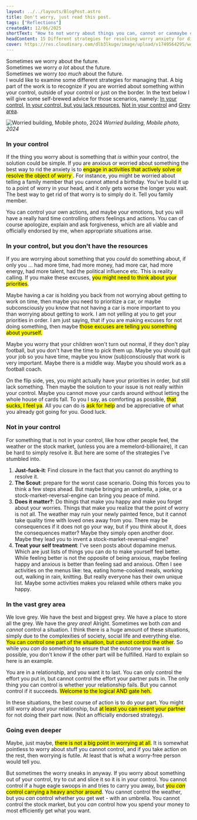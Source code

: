 ```yaml
---
layout: ../../layouts/BlogPost.astro
title: Don't worry, just read this post.
tags: ["Reflections"]
createdAt: 12/06/2025
shortText: "How to not worry about things you can, cannot or canmaybe control. And finally someone telling you that you can carry an anchor around."
headContent: 15 Different strategies for resolving worry anxiety for different times.
cover: https://res.cloudinary.com/dlb3lkuge/image/upload/v1749564295/worried_building_ihbs4h.jpg
---
```


Sometimes we worry about the future.<br> Sometimes we worry _a lot_ about the future.<br> Sometimes we worry _too much_ about the future.<br> I would like to examine some different strategies for managing that. A big part of the work is to recognize if you are worried about something within your control, outside of your control or just on the border. In the text below I will give some self-brewed advice for those scenarios, namely: [In your control](#in-your-control), [In your control, but you lack resources](#in-your-control-but-you-dont-have-the-resources), [Not in your control](#not-in-your-control) and [Grey area](#in-the-vast-grey-area).

![Worried building, Mobile photo, 2024](https://res.cloudinary.com/dlb3lkuge/image/upload/v1749564295/worried_building_ihbs4h.jpg)
*Worried building, Mobile photo, 2024*

### In your control
If the thing you worry about is something that _is_ within your control, the solution could be simple. If you are anxious or worried about something the best way to rid the anxiety is to <mark>engage in activities that actively solve or resolve the object of worry </mark>. 
For instance, you might be worried about telling a family member that you cannot attend a birthday. You've build it up to a point of worry in your head, and it only gets worse the longer you wait. The best way to get rid of that worry is to simply do it. Tell you family member.

You can control your own actions, and maybe your emotions, but you will have a really hard time controlling others feelings and actions. You can of course apologize, explain and ask forgiveness, which are all viable and officially endorsed by me, when appropriate situations arise.

### In your control, but you don't have the resources
If you are worrying about something that you _could_ do something about, if only you ... had more time, had more money, had more car, had more energy, had more talent, had the political influence etc. This is reality calling. If you make these excuses, <mark>you might need to think about your priorities</mark>.

Maybe having a car is holding you back from not worrying about getting to work on time, then maybe you need to prioritize a car, or maybe subconsciously you know that not having a car is more important to you than worrying about getting to work. I am not yelling at you to get your priorities in order. I am just saying, that if you are making excuses for not doing something, then maybe <mark>those excuses are telling you something about yourself<mark>. 

Maybe you worry that your children won't turn out normal, if they don't play football, but you don't have the time to pick them up. Maybe you should quit your job so you have time, maybe you know (sub)consciously that work is very important. Maybe there is a middle way. Maybe you should work as a football coach.

On the flip side, yes, you might actually have your priorities in order, but still lack something. Then maybe the solution to your issue is not really within your control. Maybe you cannot move your cards around without letting the whole house of cards fall. To you I say, as comforting as possible, <mark>that sucks, I feel ya</mark>. All you can do is <mark>ask for help</mark> and be appreciative of what you already got going for you. Good luck.

### Not in your control
For something that is not in your control, like how other people feel, the weather or the stock market, (unless you are a memelord-billionaire), it can be hard to simply resolve it. But here are some of the strategies I've stumbled into.
1. **Just-fuck-it**: Find closure in the fact that you cannot do anything to resolve it. 
2. **The Scout**: prepare for the worst case scenario. Doing this forces you to think a few steps ahead. But maybe bringing an umbrella, a joke, or a stock-market-reversal-engine can bring you peace of mind.
3. **Does it matter?**: Do things that make you happy and make you forget about your worries. Things that make you realize that the point of worry is not all. The weather may ruin your newly painted fence, but it cannot take quality time with loved ones away from you. There may be consequences if it does not go your way, but if you think about it, does the consequences matter? Maybe they simply open another door. Maybe they lead you to invent a stock-market-reversal-engine?
4. **Treat your self treatment**: I've seen posts about dopamine menus. Which are just lists of things you can do to make yourself feel better. While feeling better is not the opposite of being anxious, maybe feeling happy and anxious is better than feeling sad and anxious. Often I see activities on the menus like: tea, eating home-cooked meals, working out, walking in rain, knitting. But really everyone has their own unique list. Maybe some activities makes you relaxed while others make you happy.

### In the vast grey area
We love grey. We have the best and biggest grey. We have a place to store all the grey. We have the _grey area_! Alright. Sometimes we both _can_ and _cannot_ control a situation. I think there is a huge amount of these situations, simply due to the complexities of society, social life and everything else. <mark>You can control one part of the situation, but cannot control the other</mark>. So while you _can_ do something to ensure that the outcome you want is possible, you don't know if the other part will be fulfilled. Hard to explain so here is an example.

You are in a relationship, and you want it to last. You can only control the effort you put in, but cannot control the effort your partner puts in. The only thing you can control is whether your relationship fails. But you cannot control if it succeeds. <mark>Welcome to the logical AND gate heh<mark>.

In these situations, the best course of action is to do your part. You might still worry about your relationship, but <mark>at least you can resent your partner</mark> for not doing their part now. (Not an officially endorsed strategy). 


### Going even deeper
Maybe, just maybe, <mark>there is not a big point in worrying at all</mark>. It is somewhat pointless to worry about stuff you cannot control, and if you take action on the rest, then worrying is futile. At least that is what a worry-free person would tell you.

But sometimes the worry sneaks in anyway. If you worry about something out of your control, try to cut and slice it so it is in your control. You cannot control if a huge eagle swoops in and tries to carry you away, but <mark>you _can_ control carrying a heavy anchor around</mark>. You cannot control the weather, but you _can_ control whether you get wet - with an umbrella. You cannot control the stock market, but you _can_ control how you spend your money to most efficiently get what you want.


